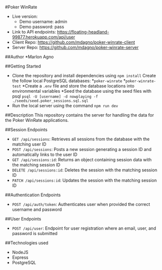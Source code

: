 #Poker WinRate
* Live version:
  * Demo username: admin
  * Demo password: pass
* Link to API endpoints: https://floating-headland-99877.herokuapp.com/api/user
* Client Repo: https://github.com/mdagno/poker-winrate-client
* Server Repo: https://github.com/mdagno/poker-winrate-server

##Author
*Marlon Agno

##Getting Started
* Clone the repository and install dependencies using ```npm install```
 Create the follow local PostgreSQL databases:
  *```poker-winrate```
  *```poker-winrate-test```
  *Create a ```.env``` file and store the database locations into environmental variables
  *Seed the database using the seed files with psql ```psql -U [username] -d nowplaying -f ./seeds/seed.poker_sessions.sql.sql```
* Run the local server using the command ```npm run dev```

##Description
This repository contains the server for handling the data for the Poker WinRate applications.


##Session Endpoints 
* ```GET /api/sessions```: Retrieves all sessions from the database with the matching user ID
* ```POST /api/sessions```: Posts a new session generating a session ID and automatically links to the user ID
* ```GET /api/sessions:id```: Returns an object containing session data with the matching session ID
* ```DELETE /api/sessions:id```: Deletes the session with the matching session ID
* ```PATCH /api/sessions:id```: Updates the session with the matching session ID

##Authentication Endpoints
* ```POST /api/auth/token```: Authenticates user when provided the correct username and password


##User Endpoints
* ```POST /api/user```: Endpoint for user registration where an email, user, and password is submitted


##Technologies used
* NodeJS
* Express
* PostgreSQL